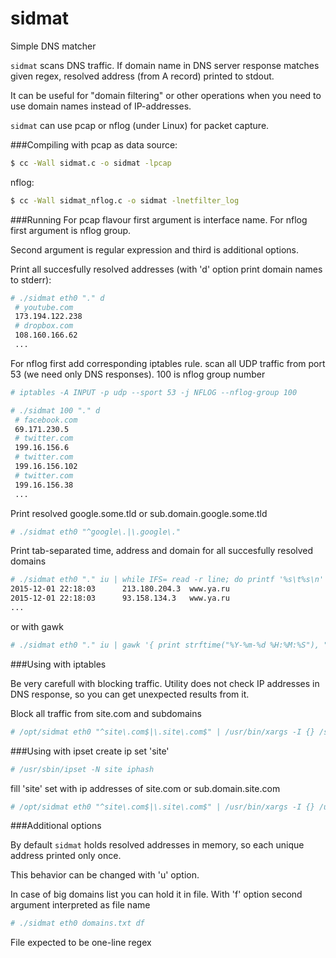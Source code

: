 # sidmat
Simple DNS matcher

`sidmat` scans DNS traffic. If domain name in DNS server response matches given regex, resolved address (from A record) printed to stdout.

It can be useful for "domain filtering" or other operations when you need to use domain names instead of IP-addresses.

`sidmat` can use pcap or nflog (under Linux) for packet capture.


###Compiling
with pcap as data source:

```sh
$ cc -Wall sidmat.c -o sidmat -lpcap
```

nflog:
```sh
$ cc -Wall sidmat_nflog.c -o sidmat -lnetfilter_log
```

###Running
For pcap flavour first argument is interface name. For nflog first argument is nflog group.

Second argument is regular expression and third is additional options.

Print all succesfully resolved addresses (with 'd' option print domain names to stderr):
```sh
# ./sidmat eth0 "." d
 # youtube.com
 173.194.122.238
 # dropbox.com
 108.160.166.62
 ...
```

For nflog first add corresponding iptables rule.
scan all UDP traffic from port 53 (we need only DNS responses).
100 is nflog group number
```sh
# iptables -A INPUT -p udp --sport 53 -j NFLOG --nflog-group 100
```

```sh
# ./sidmat 100 "." d
 # facebook.com
 69.171.230.5
 # twitter.com
 199.16.156.6
 # twitter.com
 199.16.156.102
 # twitter.com
 199.16.156.38
 ...
```

Print resolved google.some.tld or sub.domain.google.some.tld
```sh
# ./sidmat eth0 "^google\.|\.google\."
```

Print tab-separated time, address and domain for all succesfully resolved domains
```sh
# ./sidmat eth0 "." iu | while IFS= read -r line; do printf '%s\t%s\n' "$(date '+%Y-%m-%d %H:%M:%S')" "$line"; done
2015-12-01 22:18:03 	 213.180.204.3	www.ya.ru
2015-12-01 22:18:03 	 93.158.134.3	www.ya.ru
...
```

or with gawk

```sh
# ./sidmat eth0 "." iu | gawk '{ print strftime("%Y-%m-%d %H:%M:%S"), "\t", $0; fflush(); }'
```

###Using with iptables

Be very carefull with blocking traffic. Utility does not check IP addresses in DNS response, so you can get unexpected results from it.

Block all traffic from site.com and subdomains
```sh
# /opt/sidmat eth0 "^site\.com$|\.site\.com$" | /usr/bin/xargs -I {} /sbin/iptables -A INPUT -s {} -j DROP
```

###Using with ipset
create ip set 'site'
```sh
# /usr/sbin/ipset -N site iphash
```

fill 'site' set with ip addresses of site.com or sub.domain.site.com
```sh
# /opt/sidmat eth0 "^site\.com$|\.site\.com$" | /usr/bin/xargs -I {} /usr/sbin/ipset -A site {}
```

###Additional options

By default `sidmat` holds resolved addresses in memory, so each unique address printed only once.

This behavior can be changed with 'u' option.

In case of big domains list you can hold it in file. With 'f' option second argument interpreted as file name
```sh
# ./sidmat eth0 domains.txt df
```

File expected to be one-line regex
